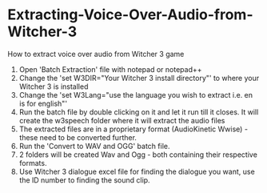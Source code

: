 # Extracting-Voice-Over-Audio-from-Witcher-3
How to extract voice over audio from Witcher 3 game
1. Open 'Batch Extraction' file with notepad or notepad++
2. Change the 'set W3DIR="Your Witcher 3 install directory"' to where your Witcher 3 is installed
3. Change the 'set W3Lang="use the language you wish to extract i.e. en is for english"'
4. Run the batch file by double clicking on it and let it run till it closes. It will create the w3speech folder where it will extract the audio files
5. The extracted files are in a proprietary format (AudioKinetic Wwise) - these need to be converted further.
6. Run the 'Convert to WAV and OGG' batch file.
7. 2 folders will be created Wav and Ogg - both containing their respective formats.
8. Use Witcher 3 dialogue excel file for finding the dialogue you want, use the ID number to finding the sound clip.
